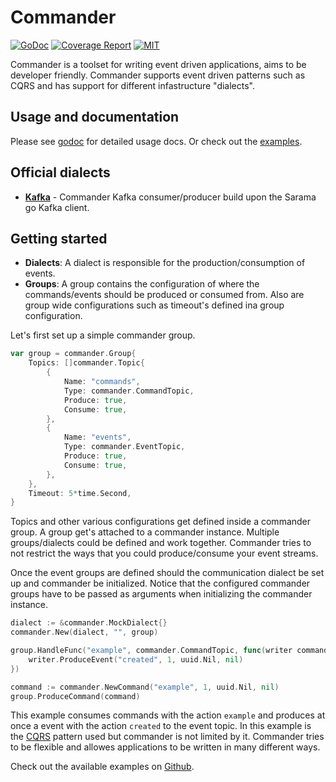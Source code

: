 # Commander
[![GoDoc](https://godoc.org/github.com/jeroenrinzema/commander?status.svg)](https://godoc.org/github.com/jeroenrinzema/commander)
[![Coverage Report](https://goreportcard.com/badge/github.com/jeroenrinzema/commander)](https://goreportcard.com/report/github.com/jeroenrinzema/commander)
[![MIT](https://img.shields.io/github/license/jeroenrinzema/commander.svg)](https://img.shields.io/github/license/jeroenrinzema/commander.svg)

Commander is a toolset for writing event driven applications, aims to be developer friendly. Commander supports event driven patterns such as CQRS and has support for different infastructure "dialects".

## Usage and documentation

Please see [godoc](https://godoc.org/github.com/jeroenrinzema/commander) for detailed usage docs. Or check out the [examples](https://github.com/jeroenrinzema/commander/tree/master/examples).

## Official dialects

- **[Kafka](https://github.com/jeroenrinzema/commander/tree/master/dialects/kafka)** - Commander Kafka consumer/producer build upon the Sarama go Kafka client.

## Getting started

- **Dialects**: A dialect is responsible for the production/consumption of events.
- **Groups**: A group contains the configuration of where the commands/events should be produced or consumed from. Also are group wide configurations such as timeout's defined ina group configuration.

Let's first set up a simple commander group.

```go
var group = commander.Group{
	Topics: []commander.Topic{
		{
			Name: "commands",
			Type: commander.CommandTopic,
			Produce: true,
			Consume: true,
		},
		{
			Name: "events",
			Type: commander.EventTopic,
			Produce: true,
			Consume: true,
		},
	},
	Timeout: 5*time.Second,
}
```

Topics and other various configurations get defined inside a commander group. A group get's attached to a commander instance. Multiple groups/dialects could be defined and work together. Commander tries to not restrict the ways that you could produce/consume your event streams.

Once the event groups are defined should the communication dialect be set up and commander be initialized. Notice that the configured commander groups have to be passed as arguments when initializing the commander instance.

```go
dialect := &commander.MockDialect{}
commander.New(dialect, "", group)

group.HandleFunc("example", commander.CommandTopic, func(writer commander.ResponseWriter, message interface{}) {
	writer.ProduceEvent("created", 1, uuid.Nil, nil)
})

command := commander.NewCommand("example", 1, uuid.Nil, nil)
group.ProduceCommand(command)
```

This example consumes commands with the action `example` and produces at once a event with the action `created` to the event topic. In this example is the [CQRS](https://martinfowler.com/bliki/CQRS.html) pattern used but commander is not limited by it. Commander tries to be flexible and allowes applications to be written in many different ways.

Check out the available examples on [Github](https://github.com/jeroenrinzema/commander/tree/master/examples).
